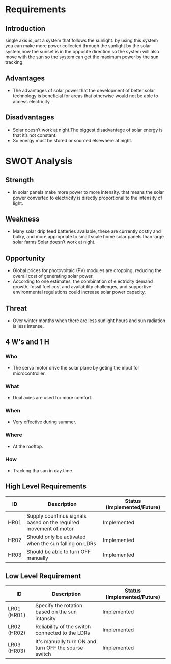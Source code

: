 # Requirements

## Introduction
single axis is just a system that follows the sunlight. by using this system you can make more power collected through the sunlight by the solar system,now the sunset is in the opposite direction so the system will also move with the sun so the system can get the maximum power by the sun tracking.
## Advantages
*	The advantages of solar power that the development of better solar technology is beneficial for areas that otherwise would not be able to access electricity.
## Disadvantages
* Solar doesn’t work at night.The biggest disadvantage of solar energy is that it’s not constant.
* So energy must be stored or sourced elsewhere at night.

# SWOT Analysis
## Strength
* In solar panels make more power to more intensity. that means the solar power converted to electricity is directly proportional to the intensity of light.
## Weakness
* Many solar drip feed batteries available, these are currently costly and bulky, and more appropriate to small scale home solar panels than large solar farms
Solar doesn’t work at night.
## Opportunity
*	Global prices for photovoltaic (PV) modules are dropping, reducing the overall cost of generating solar power.
*	According to one estimates, the combination of electricity demand growth, fossil fuel cost and availability challenges, and supportive environmental regulations could increase solar power capacity.

## Threat
*	Over winter months when there are less sunlight hours and sun radiation is less intense.
## 4 W's and 1 H
### Who
*	The servo motor drive the solar plane by geting the input for microcontroller.
### What
*	Dual axies are used for more comfort.
### When
*	Very effective during summer.
### Where
*	At the rooftop.
### How
*	Tracking tha sun in day time.
## High Level Requirements
| ID | Description | Status (Implemented/Future) |
| --- | --- | --- |
| HR01 | Supply countinus signals based on the required movement of motor | Implemented |
| HR02 | Should only be activated when the sun falling on LDRs | Implemented |
| HR03 | Should be able to turn OFF manually | Implemented |

## Low Level Requirement
| ID | Description | Status (Implemented/Future) |
| --- | --- | --- |
| LR01 (HR01) | Specify the rotation based on the sun intansity | Implemented |
| LR02 (HR02) | Reliability of the switch connected to the LDRs | Implemented |
| LR03 (HR03) | It's manually turn ON and turn OFF the sourse switch | Implemented |


